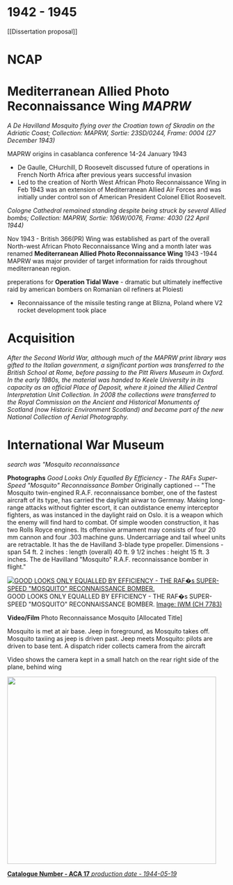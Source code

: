 # 1942 - 1945 
[[Dissertation proposal]]

# NCAP

# Mediterranean Allied Photo Reconnaissance Wing _MAPRW_

_A De Havilland Mosquito flying over the Croatian town of Skradin on the Adriatic Coast; Collection: MAPRW, Sortie: 23SD/0244, Frame: 0004 (27 December 1943)_


MAPRW origins in casablanca conference 14-24 January 1943 
- De Gaulle, CHurchill, D Roosevelt discussed future of operations in French North Africa after previous years successful invasion 
- Led to the creation of North West African Photo Reconnaissance Wing in Feb 1943 
    was an extension of Mediterranean Allied Air Forces and was initially under control son of American President Colonel Elliot Roosevelt. 


_Cologne Cathedral remained standing despite being struck by several Allied bombs; Collection: MAPRW, Sortie: 106W/0076, Frame: 4030 (22 April 1944)_

Nov 1943 - British 366(PR) Wing was established as part of the overall North-west African Photo Reconnaissance Wing and a month later was renamed **Mediterranean Allied Photo Reconnaissance Wing**
1943 -1944 MAPRW was major provider of target information for raids throughout mediterranean region. 

preperations for **Operation Tidal Wave** - dramatic but ultimately ineffective raid by american bombers on Romanian oil refiners at Ploiesti 
- Reconnaissance of the missile testing range at Blizna, Poland where V2 rocket development took place


# Acquisition

_After the Second World War, although much of the MAPRW print library was gifted to the Italian government, a significant portion was transferred to the British School at Rome, before passing to the Pitt Rivers Museum in Oxford. In the early 1980s, the material was handed to Keele University in its capacity as an official Place of Deposit, where it joined the Allied Central Interpretation Unit Collection. In 2008 the collections were transferred to the Royal Commission on the Ancient and Historical Monuments of Scotland (now Historic Environment Scotland) and became part of the new National Collection of Aerial Photography._

 
# International War Museum 
_search was "Mosquito reconnaissance_

**Photographs**
*Good Looks Only Equalled By Efficiency - The RAFs Super-Speed "Mosquito" Reconnaissance Bomber*
Originally captioned -- "The Mosquito twin-engined R.A.F. reconnaissance bomber, one of the fastest aircraft of its type, has carried the daylight airwar to Germnay. Making long-range attacks without fighter escort, it can outdistance enemy interceptor fighters, as was instanced in the daylight raid on Oslo. it is a weapon which the enemy will find hard to combat. Of simple wooden construction, it has two Rolls Royce engines. Its offensive armament may consists of four 20 mm cannon and four .303 machine guns. Undercarriage and tail wheel units are retractable. It has the de Havilland 3-blade type propeller. Dimensions - span 54 ft. 2 inches : length (overall) 40 ft. 9 1/2 inches : height 15 ft. 3 inches. The de Havilland "Mosquito" R.A.F. reconnaissance bomber in flight."

<a href="https://www.iwm.org.uk/collections/item/object/205447768" target="_blank"> <img src="https://media.iwm.org.uk/ciim5/769/188/mid_CH_007783_1.jpg?action=e&cat=Photographs" alt="GOOD LOOKS ONLY EQUALLED BY EFFICIENCY - THE RAF�s SUPER-SPEED &quot;MOSQUITO&quot; RECONNAISSANCE BOMBER."> </a> <span> <br>GOOD LOOKS ONLY EQUALLED BY EFFICIENCY - THE RAF�s SUPER-SPEED "MOSQUITO" RECONNAISSANCE BOMBER. <a href="https://www.iwm.org.uk/corporate/privacy-copyright">Image: IWM (CH 7783)</a> </span>


**Video/Film**
Photo Reconnaissance Mosquito [Allocated Title]

Mosquito is met at air base. Jeep in foreground, as Mosquito takes off. Mosquito taxiing as jeep is driven past. Jeep meets Mosquito: pilots are driven to base tent. A dispatch rider collects camera from the aircraft

Video shows the camera kept in a small hatch on the rear right side of the plane, behind wing 

<a href="https://www.iwm.org.uk/embed/?id=1060019810&media_id=2387051" taregt="_blank"> <img src="https://www.iwm.org.uk/embed/?id=1060019810&media_id=2387051" height="430" width="480" frameborder="no" scrolling="no"></iframe>

**Catalogue Number - ACA 17**
*production date - 1944-05-19*



